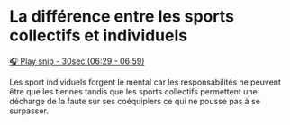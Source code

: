 # La différence entre les sports collectifs et individuels

[🎧 Play snip - 30sec️ (06:29 - 06:59)](https://share.snipd.com/snip/b980abe4-ac37-451f-87a9-c101bb53f083)

Les sport individuels forgent le mental car les responsabilités ne peuvent être que les tiennes tandis que les sports collectifs permettent une décharge de la faute sur ses coéquipiers ce qui ne pousse pas à se surpasser.
